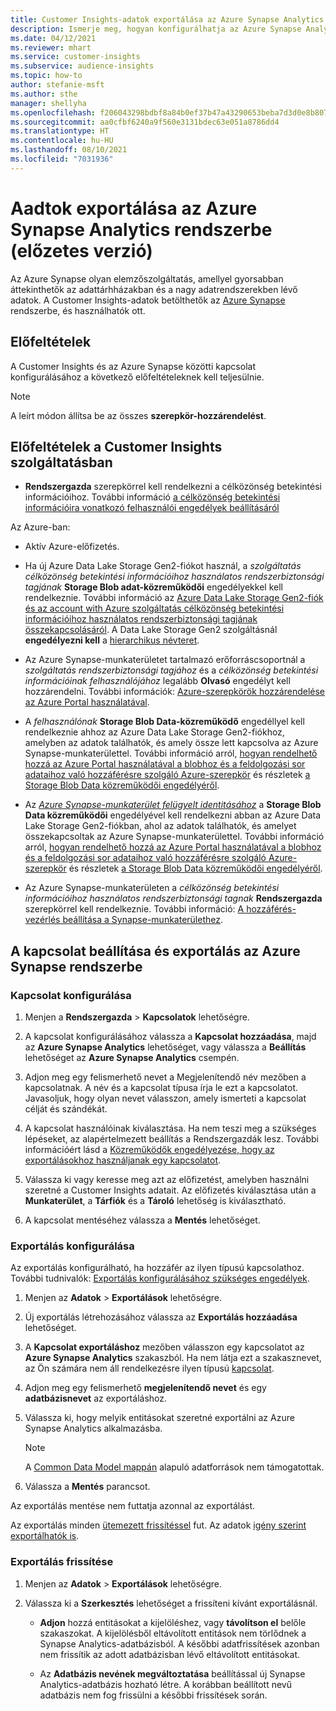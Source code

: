 ```yaml
---
title: Customer Insights-adatok exportálása az Azure Synapse Analytics rendszerbe
description: Ismerje meg, hogyan konfigurálhatja az Azure Synapse Analytics rendszerrel kiépített kapcsolatot.
ms.date: 04/12/2021
ms.reviewer: mhart
ms.service: customer-insights
ms.subservice: audience-insights
ms.topic: how-to
author: stefanie-msft
ms.author: sthe
manager: shellyha
ms.openlocfilehash: f206043298bdbf8a84b0ef37b47a43290653beba7d3d0e8b807ec74513614aa8
ms.sourcegitcommit: aa0cfbf6240a9f560e3131bdec63e051a8786dd4
ms.translationtype: HT
ms.contentlocale: hu-HU
ms.lasthandoff: 08/10/2021
ms.locfileid: "7031936"
---
```

# <a name="export-data-to-azure-synapse-analytics-preview"></a>Aadtok exportálása az Azure Synapse Analytics rendszerbe (előzetes verzió)

Az Azure Synapse olyan elemzőszolgáltatás, amellyel gyorsabban áttekinthetők az adattárhházakban és a nagy adatrendszerekben lévő adatok. A Customer Insights-adatok betölthetők az [Azure Synapse](/azure/synapse-analytics/overview-what-is) rendszerbe, és használhatók ott.

## <a name="prerequisites"></a>Előfeltételek

A Customer Insights és az Azure Synapse közötti kapcsolat konfigurálásához a következő előfeltételeknek kell teljesülnie.

> [!NOTE]
> A leírt módon állítsa be az összes **szerepkör-hozzárendelést**.  

## <a name="prerequisites-in-customer-insights"></a>Előfeltételek a Customer Insights szolgáltatásban

* **Rendszergazda** szerepkörrel kell rendelkezni a célközönség betekintési információihoz. További információ [a célközönség betekintési információira vonatkozó felhasználói engedélyek beállításáról](permissions.md#assign-roles-and-permissions)

Az Azure-ban: 

- Aktív Azure-előfizetés.

- Ha új Azure Data Lake Storage Gen2-fiókot használ, a *szolgáltatás célközönség betekintési információihoz használatos rendszerbiztonsági tagjának* **Storage Blob adat-közreműködői** engedélyekkel kell rendelkeznie. További információ az [Azure Data Lake Storage Gen2-fiók és az  account with Azure szolgáltatás célközönség betekintési információihoz használatos rendszerbiztonsági tagjának összekapcsolásáról](connect-service-principal.md). A Data Lake Storage Gen2 szolgáltásnál **engedélyezni kell** a [hierarchikus névteret](/azure/storage/blobs/data-lake-storage-namespace).

- Az Azure Synapse-munkaterületet tartalmazó erőforráscsoportnál a *szolgáltatás rendszerbiztonsági tagjához* és a *célközönség betekintési információinak felhasználójához* legalább **Olvasó** engedélyt kell hozzárendelni. További információk: [Azure-szerepkörök hozzárendelése az Azure Portal használatával](/azure/role-based-access-control/role-assignments-portal).

- A *felhasználónak* **Storage Blob Data-közreműködő** engedéllyel kell rendelkeznie ahhoz az Azure Data Lake Storage Gen2-fiókhoz, amelyben az adatok találhatók, és amely össze lett kapcsolva az Azure Synapse-munkaterülettel. További információ arról, [hogyan rendelhető hozzá az Azure Portal használatával a blobhoz és a feldolgozási sor adataihoz való hozzáférésre szolgáló Azure-szerepkör](/azure/storage/common/storage-auth-aad-rbac-portal) és részletek [a Storage Blob Data közreműködői engedélyéről](/azure/role-based-access-control/built-in-roles#storage-blob-data-contributor).

- Az *[Azure Synapse-munkaterület felügyelt identitásához](/azure/synapse-analytics/security/synapse-workspace-managed-identity)* a **Storage Blob Data közreműködői** engedélyével kell rendelkezni abban az Azure Data Lake Storage Gen2-fiókban, ahol az adatok találhatók, és amelyet összekapcsoltak az Azure Synapse-munkaterülettel. További információ arról, [hogyan rendelhető hozzá az Azure Portal használatával a blobhoz és a feldolgozási sor adataihoz való hozzáférésre szolgáló Azure-szerepkör](/azure/storage/common/storage-auth-aad-rbac-portal) és részletek [a Storage Blob Data közreműködői engedélyéről](/azure/role-based-access-control/built-in-roles#storage-blob-data-contributor).

- Az Azure Synapse-munkaterületen a *célközönség betekintési információihoz használatos rendszerbiztonsági tagnak* **Rendszergazda** szerepkörrel kell rendelkeznie. További információ: [A hozzáférés-vezérlés beállítása a Synapse-munkaterülethez](/azure/synapse-analytics/security/how-to-set-up-access-control).

## <a name="set-up-the-connection-and-export-to-azure-synapse"></a>A kapcsolat beállítása és exportálás az Azure Synapse rendszerbe

### <a name="configure-a-connection"></a>Kapcsolat konfigurálása

1. Menjen a **Rendszergazda** > **Kapcsolatok** lehetőségre.

1. A kapcsolat konfigurálásához válassza a **Kapcsolat hozzáadása**, majd az **Azure Synapse Analytics** lehetőséget, vagy válassza a **Beállítás** lehetőséget az **Azure Synapse Analytics** csempén.

1. Adjon meg egy felismerhető nevet a Megjelenítendő név mezőben a kapcsolatnak. A név és a kapcsolat típusa írja le ezt a kapcsolatot. Javasoljuk, hogy olyan nevet válasszon, amely ismerteti a kapcsolat célját és szándékát.

1. A kapcsolat használóinak kiválasztása. Ha nem teszi meg a szükséges lépéseket, az alapértelmezett beállítás a Rendszergazdák lesz. További információért lásd a [Közreműködők engedélyezése, hogy az exportálásokhoz használjanak egy kapcsolatot](connections.md#allow-contributors-to-use-a-connection-for-exports).

1. Válassza ki vagy keresse meg azt az előfizetést, amelyben használni szeretné a Customer Insights adatait. Az előfizetés kiválasztása után a **Munkaterület**, a **Tárfiók** és a **Tároló** lehetőség is kiválasztható.

1. A kapcsolat mentéséhez válassza a **Mentés** lehetőséget.

### <a name="configure-an-export"></a>Exportálás konfigurálása

Az exportálás konfigurálható, ha hozzáfér az ilyen típusú kapcsolathoz. További tudnivalók: [Exportálás konfigurálásához szükséges engedélyek](export-destinations.md#set-up-a-new-export).

1. Menjen az **Adatok** > **Exportálások** lehetőségre.

1. Új exportálás létrehozásához válassza az **Exportálás hozzáadása** lehetőséget.

1. A **Kapcsolat exportáláshoz** mezőben válasszon egy kapcsolatot az **Azure Synapse Analytics** szakaszból. Ha nem látja ezt a szakasznevet, az Ön számára nem áll rendelkezésre ilyen típusú [kapcsolat](connections.md).

1. Adjon meg egy felismerhető **megjelenítendő nevet** és egy **adatbázisnevet** az exportáláshoz.

1. Válassza ki, hogy melyik entitásokat szeretné exportálni az Azure Synapse Analytics alkalmazásba.
   > [!NOTE]
   > A [Common Data Model mappán](connect-common-data-model.md) alapuló adatforrások nem támogatottak.

2. Válassza a **Mentés** parancsot.

Az exportálás mentése nem futtatja azonnal az exportálást.

Az exportálás minden [ütemezett frissítéssel](system.md#schedule-tab) fut. Az adatok [igény szerint exportálhatók is](export-destinations.md#run-exports-on-demand).

### <a name="update-an-export"></a>Exportálás frissítése

1. Menjen az **Adatok** > **Exportálások** lehetőségre.

1. Válassza ki a **Szerkesztés** lehetőséget a frissíteni kívánt exportálásnál.

   - **Adjon** hozzá entitásokat a kijelöléshez, vagy **távolítson el** belőle szakaszokat. A kijelölésből eltávolított entitások nem törlődnek a Synapse Analytics-adatbázisból. A későbbi adatfrissítések azonban nem frissítik az adott adatbázisban lévő eltávolított entitásokat.

   - Az **Adatbázis nevének megváltoztatása** beállítással új Synapse Analytics-adatbázis hozható létre. A korábban beállított nevű adatbázis nem fog frissülni a későbbi frissítések során.
